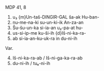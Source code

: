 MDP 41, 8

1. u₃ {m}Un-taš-DINGIR-GAL ša-ak Hu-ban-
2. nu-me-na-ki su-un-ki-ik An-za-an
3. Šu-šu-un-ka si-ia-an u₂-pa-at hu-
4. us-si-ip-me ku-ši-ih {d}Iš-ni-ka-ra-
5. ab si-ia-an-ku-uk-ra in du-ni-ih
   
Var.

4. Iš-ni-ka-ra-ab / Iš-ni-ga-ka-ra-ab
5. du-ni-ih / tu₄-ni-ih

